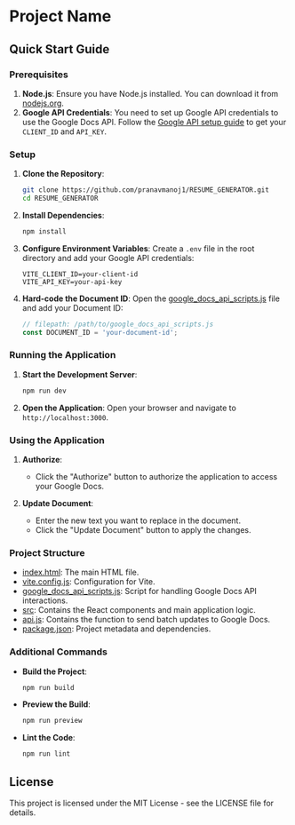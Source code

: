# Project Name

## Quick Start Guide

### Prerequisites

1. **Node.js**: Ensure you have Node.js installed. You can download it from [nodejs.org](https://nodejs.org/).
2. **Google API Credentials**: You need to set up Google API credentials to use the Google Docs API. Follow the [Google API setup guide](https://developers.google.com/docs/api/quickstart/js) to get your `CLIENT_ID` and `API_KEY`.

### Setup

1. **Clone the Repository**:
    ```sh
    git clone https://github.com/pranavmanoj1/RESUME_GENERATOR.git
    cd RESUME_GENERATOR
    ```

2. **Install Dependencies**:
    ```sh
    npm install
    ```

3. **Configure Environment Variables**:
    Create a `.env` file in the root directory and add your Google API credentials:
    ```env
    VITE_CLIENT_ID=your-client-id
    VITE_API_KEY=your-api-key
    ```

4. **Hard-code the Document ID**:
    Open the [google_docs_api_scripts.js](http://_vscodecontentref_/1) file and add your Document ID:
    ```javascript
    // filepath: /path/to/google_docs_api_scripts.js
    const DOCUMENT_ID = 'your-document-id';
    ```

### Running the Application

1. **Start the Development Server**:
    ```sh
    npm run dev
    ```

2. **Open the Application**:
    Open your browser and navigate to `http://localhost:3000`.

### Using the Application

1. **Authorize**:
    - Click the "Authorize" button to authorize the application to access your Google Docs.

2. **Update Document**:
    - Enter the new text you want to replace in the document.
    - Click the "Update Document" button to apply the changes.

### Project Structure

- [index.html](http://_vscodecontentref_/2): The main HTML file.
- [vite.config.js](http://_vscodecontentref_/3): Configuration for Vite.
- [google_docs_api_scripts.js](http://_vscodecontentref_/4): Script for handling Google Docs API interactions.
- [src](http://_vscodecontentref_/5): Contains the React components and main application logic.
- [api.js](http://_vscodecontentref_/6): Contains the function to send batch updates to Google Docs.
- [package.json](http://_vscodecontentref_/7): Project metadata and dependencies.

### Additional Commands

- **Build the Project**:
    ```sh
    npm run build
    ```

- **Preview the Build**:
    ```sh
    npm run preview
    ```

- **Lint the Code**:
    ```sh
    npm run lint
    ```

## License

This project is licensed under the MIT License - see the LICENSE file for details.
